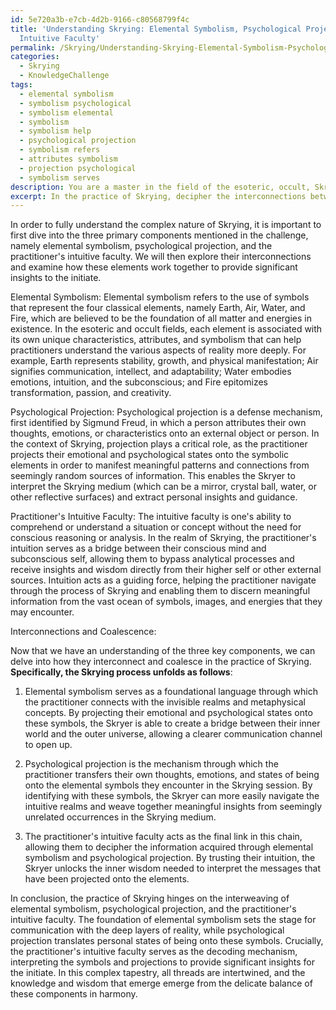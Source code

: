 ```yaml
---
id: 5e720a3b-e7cb-4d2b-9166-c80568799f4c
title: 'Understanding Skrying: Elemental Symbolism, Psychological Projection, and
  Intuitive Faculty'
permalink: /Skrying/Understanding-Skrying-Elemental-Symbolism-Psychological-Projection-and-Intuitive-Faculty/
categories:
  - Skrying
  - KnowledgeChallenge
tags:
  - elemental symbolism
  - symbolism psychological
  - symbolism elemental
  - symbolism
  - symbolism help
  - psychological projection
  - symbolism refers
  - attributes symbolism
  - projection psychological
  - symbolism serves
description: You are a master in the field of the esoteric, occult, Skrying and Education. You are a writer of tests, challenges, textbooks and deep knowledge on Skrying for initiates and students to gain deep insights and understanding from. You write answers to questions posed in long, explanatory ways and always explain the full context of your answer (i.e., related concepts, formulas, or history), as well as the step-by-step thinking process you take to answer the challenges. Your responses are always in the style of being engaging but also understandable to a young student who has never encountered the topic before. Summarize the key themes, ideas, and conclusions at the end.
excerpt: In the practice of Skrying, decipher the interconnections between elemental symbolism, psychological projection, and the practitioner's intuitive faculty to determine how these elements coalesce to impart significant insights to the initiate.
---
```

In order to fully understand the complex nature of Skrying, it is important to first dive into the three primary components mentioned in the challenge, namely elemental symbolism, psychological projection, and the practitioner's intuitive faculty. We will then explore their interconnections and examine how these elements work together to provide significant insights to the initiate.

Elemental Symbolism:
Elemental symbolism refers to the use of symbols that represent the four classical elements, namely Earth, Air, Water, and Fire, which are believed to be the foundation of all matter and energies in existence. In the esoteric and occult fields, each element is associated with its own unique characteristics, attributes, and symbolism that can help practitioners understand the various aspects of reality more deeply. For example, Earth represents stability, growth, and physical manifestation; Air signifies communication, intellect, and adaptability; Water embodies emotions, intuition, and the subconscious; and Fire epitomizes transformation, passion, and creativity.

Psychological Projection:
Psychological projection is a defense mechanism, first identified by Sigmund Freud, in which a person attributes their own thoughts, emotions, or characteristics onto an external object or person. In the context of Skrying, projection plays a critical role, as the practitioner projects their emotional and psychological states onto the symbolic elements in order to manifest meaningful patterns and connections from seemingly random sources of information. This enables the Skryer to interpret the Skrying medium (which can be a mirror, crystal ball, water, or other reflective surfaces) and extract personal insights and guidance.

Practitioner's Intuitive Faculty:
The intuitive faculty is one's ability to comprehend or understand a situation or concept without the need for conscious reasoning or analysis. In the realm of Skrying, the practitioner's intuition serves as a bridge between their conscious mind and subconscious self, allowing them to bypass analytical processes and receive insights and wisdom directly from their higher self or other external sources. Intuition acts as a guiding force, helping the practitioner navigate through the process of Skrying and enabling them to discern meaningful information from the vast ocean of symbols, images, and energies that they may encounter.

Interconnections and Coalescence:

Now that we have an understanding of the three key components, we can delve into how they interconnect and coalesce in the practice of Skrying. **Specifically, the Skrying process unfolds as follows**:

1. Elemental symbolism serves as a foundational language through which the practitioner connects with the invisible realms and metaphysical concepts. By projecting their emotional and psychological states onto these symbols, the Skryer is able to create a bridge between their inner world and the outer universe, allowing a clearer communication channel to open up.

2. Psychological projection is the mechanism through which the practitioner transfers their own thoughts, emotions, and states of being onto the elemental symbols they encounter in the Skrying session. By identifying with these symbols, the Skryer can more easily navigate the intuitive realms and weave together meaningful insights from seemingly unrelated occurrences in the Skrying medium.

3. The practitioner's intuitive faculty acts as the final link in this chain, allowing them to decipher the information acquired through elemental symbolism and psychological projection. By trusting their intuition, the Skryer unlocks the inner wisdom needed to interpret the messages that have been projected onto the elements.

In conclusion, the practice of Skrying hinges on the interweaving of elemental symbolism, psychological projection, and the practitioner's intuitive faculty. The foundation of elemental symbolism sets the stage for communication with the deep layers of reality, while psychological projection translates personal states of being onto these symbols. Crucially, the practitioner's intuitive faculty serves as the decoding mechanism, interpreting the symbols and projections to provide significant insights for the initiate. In this complex tapestry, all threads are intertwined, and the knowledge and wisdom that emerge emerge from the delicate balance of these components in harmony.
